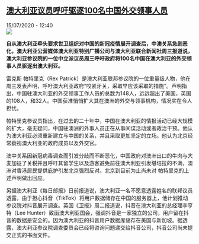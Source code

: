 <!--1594814106000-->
[澳大利亚议员呼吁驱逐100名中国外交领事人员](http://www.rfi.fr//cn/%E4%B8%AD%E5%9B%BD/20200715-%E6%BE%B3%E5%A4%A7%E5%88%A9%E4%BA%9A%E8%AE%AE%E5%91%98%E5%91%BC%E5%90%81%E9%A9%B1%E9%80%90100%E5%90%8D%E4%B8%AD%E5%9B%BD%E5%A4%96%E4%BA%A4%E9%A2%86%E4%BA%8B%E4%BA%BA%E5%91%98)
------

<div>15/07/2020 - 12:40</div><img src="https://s.rfi.fr/media/display/fc3933b8-8878-11ea-b123-005056a964fe/w:310/p:16x9/images-12.jpg"><p><strong>自从澳大利亚牵头要求世卫组织对中国的新冠疫情展开调查后，中澳关系急剧恶化，澳大利亚公营媒体澳大利亚特别广播公司与澳大利亚联合新闻社周三报道说，澳大利亚参议院的一位中立派议员周三呼吁政府将100名中国在澳大利亚的外交领事人员驱逐出澳大利亚。</strong></p><div class="t-content__body u-clearfix"><div class="m-interstitial"></div><p>雷克斯 帕特里克（Rex Patrick）是澳大利亚联邦参议院的一位重量级人物，他在周三发表声明，呼吁澳大利亚政府“咬紧牙关，采取早应该采取的措施”。声明指出，中国驻澳大利亚的外交领事工作人员的总数为148人，远远超出了美国，英国的108人，和32人。中国获准悄悄扩大其在澳洲的外交与领事机构，情况实在令人担忧。</p><p>帕特里克参议员指出，在过去的二十年中，中国在澳大利亚的情报活动已经大规模的扩大，毫无疑问，中国驻澳洲的外事人员正在从事间谍活动或者政治干预。他认为澳大利亚必须重新建立与中国的关系，并且采取更加坚定的立场。他认为北京经常藐视澳大利亚的政府成员以及外交官。</p><p>澳中关系因新冠病毒调查而引发分歧而不断恶化，中国政府对澳洲出口的牛肉与大麦加征了关税并且呼吁其留学生以及游客避免前往澳大利亚引发堪培拉的不满，澳洲对香港居民提供庇护引发北京强烈反对。北京到目前为止尚未对 帕特里克的上述声明做出回应。</p><p>另据澳大利亚《每日邮报》日前报道说，澳大利亚一名不愿意透露姓名的联邦议员透露，由于担心抖音（TikTok）将用户数据储存在中国的服务器上，他计划推动参议院对抖音展开调查。英国《卫报》周二报道说，抖音在澳大利亚的总经理李亨特（Lee Hunter）致函澳大利亚国会，强调抖音是一家独立的公司，用户留在抖音的数据是安全的。因为澳大利亚的抖音用户数据库储存在美国与新加坡。据透露，澳大利亚参议院调查委员会已经将咨询问题递交给抖音公司，抖音公司尚未提交正式的书面文件。</p><p> </p><div class="o-self-promo o-self-promo--nl o-self-promo--hidden" data-selfpromo-newsletter></div><div class="o-self-promo o-self-promo--app o-self-promo--hidden" data-selfpromo-app></div></div>
